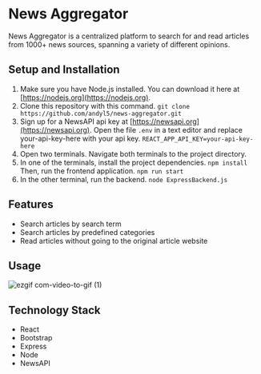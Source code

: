 # News Aggregator

News Aggregator is a centralized platform to search for and read articles from 1000+ news sources, spanning a variety of different opinions.

## Setup and Installation

1. Make sure you have Node.js installed. You can download it here at [https://nodejs.org](https://nodejs.org).
2. Clone this repository with this command. `git clone https://github.com/andyl5/news-aggregator.git`
3. Sign up for a NewsAPI api key at [https://newsapi.org](https://newsapi.org). Open the file `.env` in a text editor and replace your-api-key-here with your api key. `REACT_APP_API_KEY=your-api-key-here` 
4. Open two terminals. Navigate both terminals to the project directory.
5. In one of the terminals, install the project dependencies. `npm install` Then, run the frontend application. `npm run start`
6. In the other terminal, run the backend. `node ExpressBackend.js`

## Features
* Search articles by search term
* Search articles by predefined categories
* Read articles without going to the original article website

## Usage
![ezgif com-video-to-gif (1)](https://github.com/andyl5/news-aggregator/assets/81489476/3998776c-ec96-4520-a991-d97446b2b4be)


## Technology Stack
* React
* Bootstrap
* Express
* Node
* NewsAPI
